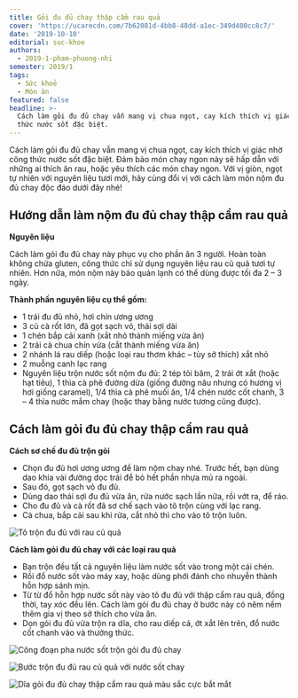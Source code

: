 ```yaml
---
title: Gỏi đu đủ chay thập cẩm rau quả
cover: 'https://ucarecdn.com/7b62081d-4bb8-48dd-a1ec-349d400cc8c7/'
date: '2019-10-10'
editorial: suc-khoe
authors:
  - 2019-1-pham-phuong-nhi
semester: 2019/1
tags:
  - Sức khoẻ
  - Món ăn
featured: false
headline: >-
  Cách làm gỏi đu đủ chay vẫn mang vị chua ngọt, cay kích thích vị giác nhờ công
  thức nước sốt đặc biệt.
---
```

Cách làm gỏi đu đủ chay vẫn mang vị chua ngọt, cay kích thích vị giác nhờ công thức nước sốt đặc biệt. Đảm bảo món chay ngon này sẽ hấp dẫn với những ai thích ăn rau, hoặc yêu thích các món chay ngon. Với vị giòn, ngọt tự nhiên với nguyên liệu tươi mới, hãy cùng đổi vị với cách làm món nộm đu đủ chay độc đáo dưới đây nhé!

## Hướng dẫn làm nộm đu đủ chay thập cẩm rau quả

**Nguyên liệu**

Cách làm gỏi đu đủ chay này phục vụ cho phần ăn 3 người. Hoàn toàn không chứa gluten, công thức chỉ sử dụng nguyên liệu rau củ quả tươi tự nhiên. Hơn nữa, món nộm này bảo quản lạnh có thể dùng được tối đa 2 – 3 ngày.

**Thành phần nguyên liệu cụ thể gồm:**

* 1 trái đu đủ nhỏ, hơi chín ương ương
* 3 củ cà rốt lớn, đã gọt sạch vỏ, thái sợi dài
* 1 chén bắp cải xanh (xắt nhỏ thành miếng vừa ăn)
* 2 trái cà chua chín vừa (cắt thành miếng vừa ăn)
* 2 nhánh lá rau diếp (hoặc loại rau thơm khác – tùy sở thích) xắt nhỏ
* 2 muỗng canh lạc rang
* Nguyên liệu trộn nước sốt nộm đu đủ: 2 tép tỏi băm, 2 trái ớt xắt (hoặc hạt tiêu), 1 thìa cà phê đường dừa (giống đường nâu nhưng có hương vị hơi giống caramel), 1/4 thìa cà phê muối ăn, 1/4 chén nước cốt chanh, 3 – 4 thìa nước mắm chay (hoặc thay bằng nước tương cũng được).

## Cách làm gỏi đu đủ chay thập cẩm rau quả

**Cách sơ chế đu đủ trộn gỏi**

* Chọn đu đủ hơi ương ương để làm nộm chay nhé. Trước hết, bạn dùng dao khía vài đường dọc trái để bỏ hết phần nhựa mủ ra ngoài.
* Sau đó, gọt sạch vỏ đu đủ.
* Dùng dao thái sợi đu đủ vừa ăn, rửa nước sạch lần nữa, rồi vớt ra, để ráo.
* Cho đu đủ và cà rốt đã sơ chế sạch vào tô trộn cùng với lạc rang.
* Cà chua, bắp cải sau khi rửa, cắt nhỏ thì cho vào tô trộn luôn.

![Tô trộn đu đủ với rau củ quả](https://ucarecdn.com/bd719551-78d5-4bb5-b601-2c2d754558ba/ "Tô trộn đu đủ với rau củ quả")

**Cách làm gỏi đu đủ chay với các loại rau quả**

* Bạn trộn đều tất cả nguyên liệu làm nước sốt vào trong một cái chén.
* Rồi đổ nước sốt vào máy xay, hoặc dùng phới đánh cho nhuyễn thành hỗn hợp sánh mịn.
* Từ từ đổ hỗn hợp nước sốt này vào tô đu đủ với thập cẩm rau quả, đồng thời, tay xóc đều lên. Cách làm gỏi đu đủ chay ở bước này có nêm nếm thêm gia vị theo sở thích cho vừa ăn.
* Dọn gỏi đu đủ vừa trộn ra dĩa, cho rau diếp cá, ớt xắt lên trên, đổ nước cốt chanh vào và thưởng thức.

![Công đoạn pha nước sốt trộn gỏi đu đủ chay](https://ucarecdn.com/c1860fea-b830-44ee-82ce-81019c10b94e/ "Công đoạn pha nước sốt trộn gỏi đu đủ chay")

![Bước trộn đu đủ rau củ quả với nước sốt chay](https://ucarecdn.com/ba487cd6-0c59-47e6-bfc7-6dec9cbca94f/ "Bước trộn đu đủ rau củ quả với nước sốt chay")

![Dĩa gỏi đu đủ chay thập cẩm rau quả màu sắc cực bắt mắt](https://ucarecdn.com/eb51954c-9aba-4092-8598-ce8201bb9680/ "Dĩa gỏi đu đủ chay thập cẩm rau quả màu sắc cực bắt mắt")
